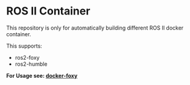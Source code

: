# ROS II Container

This repository is only for automatically building different ROS II docker container.

This supports:


- ros2-foxy
- ros2-humble

__For Usage see: [docker-foxy](https://github.com/TripleTrable/docker-foxy)__
